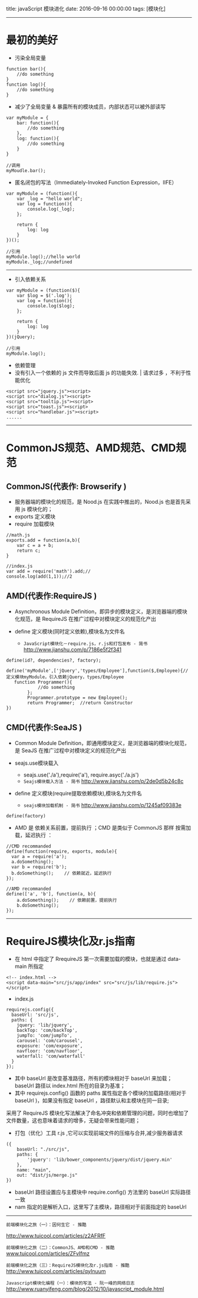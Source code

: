 title: javaScript 模块进化
date: 2016-09-16 00:00:00
tags: [模块化]
 
---
# 最初的美好
- 污染全局变量
```
function bar(){
    //do something
}
function log(){
    //do something
}
```


- 减少了全局变量 &  暴露所有的模块成员，内部状态可以被外部读写
```
var myModule = {
    bar: function(){
        //do something
    },
    log: function(){
        //do something
    }
}
 
//调用
myMoudle.bar();
```


- 匿名闭包的写法（Immediately-Invoked Function Expression，IIFE）
```
var myModule = (function(){
    var _log = "hello world";
    var log = function(){
        console.log(_log);
    };
 
    return {
        log: log
    }
})();
 
//引用
myModule.log();//hello world
myModule._log;//undefined
```


---
-  引入依赖关系
```
var myModule = (function($){
    var $log = $('.log');
    var log = function(){
        console.log($log);
    };
 
    return {
        log: log
    }
})(jQuery);
 
//引用
myModule.log();
```


- 依赖管理
- 没有引入一个依赖的 js 文件而导致后面 js 的功能失效. | 请求过多 ，不利于性能优化
```
<script src="jquery.js"><script>
<script src="dialog.js"><script>
<script src="tooltip.js"><script>
<script src="toast.js"><script>
<script src="handlebar.js"><script>
......
```
---
#  CommonJS规范、AMD规范、CMD规范


##  CommonJS(代表作: Browserify )
-  服务器端的模块化的规范，是 Nood.js 在实践中推出的，Nood.js 也是首先采用 js 模块化的；
- exports 定义模块
- require 加载模块
```
//math.js
exports.add = function(a,b){
    var c = a + b;
    return c;
}
 
//index.js
var add = require('math').add;//
console.log(add(1,1));//2
```


## AMD(代表作:RequireJS )
- Asynchronous Module Definition，即异步的模块定义，是浏览器端的模块化规范，是 RequireJS 在推广过程中对模块定义的规范化产出


- define 定义模块(同时定义依赖),模块名为文件名
    - `JavaScript模块化－require.js，r.js和打包发布 - 简书` http://www.jianshu.com/p/7186e5f2f341
```
define(id?, dependencies?, factory);

```
```
define('myModule',['jQuery','types/Employee'],function($,Employee){//定义模块myModule，引入依赖jQuery，types/Employee
   function Programmer(){
            //do something
        };
        Programmer.prototype = new Employee();
        return Programmer;  //return Constructor
})
```


## CMD(代表作:SeaJS )
- Common Module Definition，即通用模块定义，是浏览器端的模块化规范，是 SeaJS 在推广过程中对模块定义的规范化产出


- seajs.use模块载入
    -  seajs.use('./a'),require('a'), require.asyc('./a.js')
    - `Seajs模块载入方法 - 简书` http://www.jianshu.com/p/2de0d5b24c8c
- define 定义模块(require提取依赖模块),模块名为文件名
    - `seajs模块加载机制 - 简书` http://www.jianshu.com/p/1245af09383e
```
define(factory)
```


- AMD 是 依赖关系前置，提前执行 ；CMD 是类似于 CommonJS 那样 按需加载，延迟执行 ：
```
//CMD recommanded
define(function(require, exports, module){
  var a = require('a');
  a.doSomething();
  var b = require('b');
  b.doSomething();    // 依赖就近，延迟执行
});
 
//AMD recommanded
define(['a', 'b'], function(a, b){
    a.doSomething();    // 依赖前置，提前执行
    b.doSomething();
});
```


--- 


# RequireJS模块化及r.js指南
- 在 html 中指定了 RrequireJS 第一次需要加载的模块，也就是通过 data-main 所指定
```
<!-- index.html -->
<script data-main="src/js/app/index" src="src/js/lib/require.js"></script>
```
-  index.js
```
requirejs.config({
  baseUrl: 'src/js',
  paths: {
    jquery: 'lib/jquery',
    backTop: 'com/backTop',
    jumpTo: 'com/jumpTo',
    carousel: 'com/carousel',
    exposure: 'com/exposure',
    navfloor: 'com/navfloor',
    waterfall: 'com/waterfall'
  }
});
```
- 其中 baseUrl 是改变基准路径，所有的模块相对于 baseUrl 来加载； baseUrl 路径以 index.html 所在的目录为基准；
- 其中 requirejs.config() 函数的 paths 属性指定各个模块的加载路径(相对于 baseUrl )，如果没有指定 baseUrl ，路径默认和主模块在同一目录;


采用了 RequireJS 模块化写法解决了命名冲突和依赖管理的问题，同时也增加了文件数量，这也意味着请求的增多，无疑会带来性能问题；



- 打包（优化）工具 r.js ,它可以实现前端文件的压缩与合并,减少服务器请求
```
({
    baseUrl: "./src/js",
    paths: {
        'jquery': 'lib/bower_components/jquery/dist/jquery.min'
    },
    name: "main",
    out: "dist/js/merge.js"
})
```
- baseUrl 路径设置应与主模块中 require.config() 方法里的 baseUrl 实际路径一致
- nam 指定的是解析入口，这里写了主模块，路径相对于前面指定的 baseUrl 


---
`前端模块化之旅（一）：因何生它 - 推酷`

http://www.tuicool.com/articles/z2AFRfF


`前端模块化之旅（二）：CommonJS、AMD和CMD - 推酷`
www.tuicool.com/articles/ZFvIfmz
 
`前端模块化之旅（三）：RequireJS模块化及r.js指南 - 推酷`
http://www.tuicool.com/articles/qyInuum


`Javascript模块化编程（一）：模块的写法 - 阮一峰的网络日志`
http://www.ruanyifeng.com/blog/2012/10/javascript_module.html



